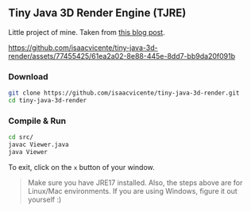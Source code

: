 ## Tiny Java 3D Render Engine (TJRE)

Little project of mine. Taken from [this blog post](http://blog.rogach.org/2015/08/how-to-create-your-own-simple-3d-render.html).

https://github.com/isaacvicente/tiny-java-3d-render/assets/77455425/61ea2a02-8e88-445e-8dd7-bb9da20f091b


### Download
```bash
git clone https://github.com/isaacvicente/tiny-java-3d-render.git
cd tiny-java-3d-render
```

### Compile & Run
```bash
cd src/
javac Viewer.java
java Viewer
```

To exit, click on the `x` button of your window.

> Make sure you have JRE17 installed. Also, the steps above are for Linux/Mac environments.
> If you are using Windows, figure it out yourself :)
